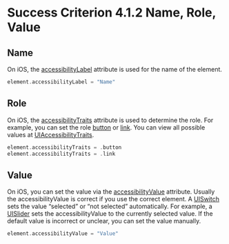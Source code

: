 # Success Criterion 4.1.2 Name, Role, Value

## Name

On iOS, the [accessibilityLabel](https://developer.apple.com/documentation/uikit/uiaccessibilityelement/1619577-accessibilitylabel) attribute is used for the name of the element.

```swift
element.accessibilityLabel = "Name"
```

## Role

On iOS, the [accessibilityTraits](https://developer.apple.com/documentation/objectivec/nsobject/1615202-accessibilitytraits) attribute is used to determine the role. For example, you can set the role [button](https://developer.apple.com/documentation/uikit/uiaccessibility/uiaccessibilitytraits/1620194-button) or [link](https://developer.apple.com/documentation/uikit/uiaccessibility/uiaccessibilitytraits/1620178-link). You can view all possible values at [UIAccessibilityTraits](https://developer.apple.com/documentation/uikit/uiaccessibility/uiaccessibilitytraits).

```swift
element.accessibilityTraits = .button
element.accessibilityTraits = .link
```

## Value

On iOS, you can set the value via the [accessibilityValue](https://developer.apple.com/documentation/uikit/uiaccessibilityelement/1619583-accessibilityvalue) attribute. Usually the accessibilityValue is correct if you use the correct element. A [UISwitch](https://developer.apple.com/documentation/uikit/uiswitch) sets the value “selected” or “not selected” automatically. For example, a [UISlider](https://developer.apple.com/documentation/uikit/uislider) sets the accessibilityValue to the currently selected value. If the default value is incorrect or unclear, you can set the value manually.

```swift
element.accessibilityValue = "Value"
```
